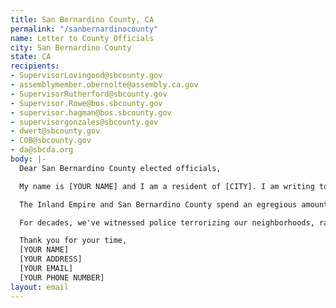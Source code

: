 ```yaml
---
title: San Bernardino County, CA
permalink: "/sanbernardinocounty"
name: Letter to County Officials
city: San Bernardino County
state: CA
recipients:
- SupervisorLovingood@sbcounty.gov
- assemblymember.obernolte@assembly.ca.gov
- SupervisorRutherford@sbcounty.gov
- Supervisor.Rowe@bos.sbcounty.gov
- supervisor.hagman@bos.sbcounty.gov
- supervisorgonzales@sbcounty.gov
- dwert@sbcounty.gov
- COB@sbcounty.gov
- da@sbcda.org
body: |-
  Dear San Bernardino County elected officials,

  My name is [YOUR NAME] and I am a resident of [CITY]. I am writing to you today to demand that San Bernardino County join others across the U.S. in defunding the police.

  The Inland Empire and San Bernardino County spend an egregious amount of money on policing, and it's time that we reallocate that money back into our communities. According to the 2019-2020 Adopted Budget, Law and Justice was allocated $1,068,878,347. In contrast, the Community Development and Housing Agency, which covers homeless services, affordable housing assistance, community development, and infrastructure improvements, was given $63,159,085. Economic Development, which includes workforce development, resources for job seekers, vocational training, supportive services, and small business assistance, got only $30,513,332.

  For decades, we've witnessed police terrorizing our neighborhoods, rather than lending a hand. We've also witnessed our cities taking years to assist at-risk residents, to fix roads, and to address the critical needs of community members. I urge you to listen to your constituents and prioritize our basic needs like housing, healthcare, education, economic assistance, and emergency relief. It is your duty to represent us.

  Thank you for your time,
  [YOUR NAME]
  [YOUR ADDRESS]
  [YOUR EMAIL]
  [YOUR PHONE NUMBER]
layout: email
---
```


